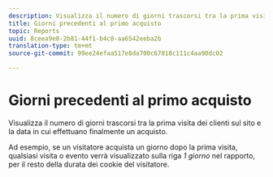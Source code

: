 ```yaml
---
description: Visualizza il numero di giorni trascorsi tra la prima visita dei clienti sul sito e la data in cui effettuano finalmente un acquisto.
title: Giorni precedenti al primo acquisto
topic: Reports
uuid: 8ceea9e8-2b81-44f1-b4c0-aa6542eeba2b
translation-type: tm+mt
source-git-commit: 99ee24efaa517e8da700c67818c111c4aa90dc02

---
```



# Giorni precedenti al primo acquisto

Visualizza il numero di giorni trascorsi tra la prima visita dei clienti sul sito e la data in cui effettuano finalmente un acquisto.

Ad esempio, se un visitatore acquista un giorno dopo la prima visita, qualsiasi visita o evento verrà visualizzato sulla riga *1 giorno* nel rapporto, per il resto della durata dei cookie del visitatore.
